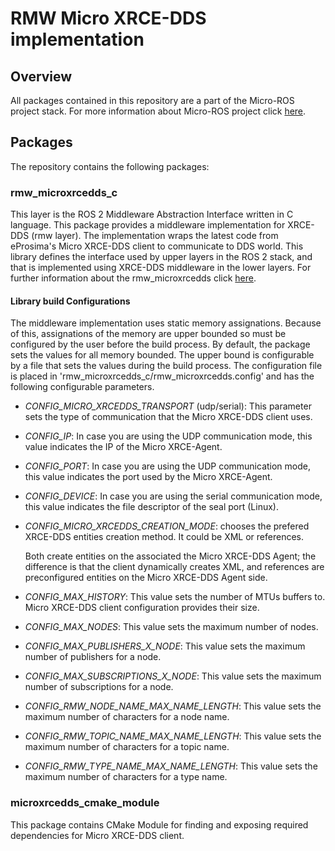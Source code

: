 # RMW Micro XRCE-DDS implementation

## Overview

All packages contained in this repository are a part of the Micro-ROS project stack.
For more information about Micro-ROS project click [here](https://microros.github.io/micro-ROS/).

## Packages

The repository contains the following packages:

### rmw_microxrcedds_c

This layer is the ROS 2 Middleware Abstraction Interface written in C language.
This package provides a middleware implementation for XRCE-DDS (rmw layer).
The implementation wraps the latest code from eProsima's Micro XRCE-DDS client to communicate to DDS world.
This library defines the interface used by upper layers in the ROS 2 stack, and that is implemented using XRCE-DDS middleware in the lower layers.
For further information about the rmw_microxrcedds click [here](TODO).

#### Library build Configurations

The middleware implementation uses static memory assignations.
Because of this, assignations of the memory are upper bounded so must be configured by the user before the build process.
By default, the package sets the values for all memory bounded.
The upper bound is configurable by a file that sets the values during the build process.
The configuration file is placed in 'rmw_microxrcedds_c/rmw_microxrcedds.config' and has the following configurable parameters.

- *CONFIG_MICRO_XRCEDDS_TRANSPORT* (udp/serial): This parameter sets the type of communication that the Micro XRCE-DDS client uses.

- *CONFIG_IP*: In case you are using the UDP communication mode, this value indicates the IP of the Micro XRCE-Agent.

- *CONFIG_PORT*: In case you are using the UDP communication mode, this value indicates the port used by the Micro XRCE-Agent.

- *CONFIG_DEVICE*: In case you are using the serial communication mode, this value indicates the file descriptor of the seal port (Linux).
- *CONFIG_MICRO_XRCEDDS_CREATION_MODE*: chooses the prefered XRCE-DDS entities creation method. It could be XML or references.

    Both create entities on the associated the Micro XRCE-DDS Agent; the difference is that the client dynamically creates XML, and references are preconfigured entities on the Micro XRCE-DDS Agent side.

- *CONFIG_MAX_HISTORY*: This value sets the number of MTUs buffers to. Micro XRCE-DDS client configuration provides their size.
- *CONFIG_MAX_NODES*: This value sets the maximum number of nodes.
- *CONFIG_MAX_PUBLISHERS_X_NODE*: This value sets the maximum number of publishers for a node.
- *CONFIG_MAX_SUBSCRIPTIONS_X_NODE*: This value sets the maximum number of subscriptions for a node.
- *CONFIG_RMW_NODE_NAME_MAX_NAME_LENGTH*: This value sets the maximum number of characters for a node name.
- *CONFIG_RMW_TOPIC_NAME_MAX_NAME_LENGTH*: This value sets the maximum number of characters for a topic name.
- *CONFIG_RMW_TYPE_NAME_MAX_NAME_LENGTH*: This value sets the maximum number of characters for a type name.

### microxrcedds_cmake_module

This package contains CMake Module for finding and exposing required dependencies for Micro XRCE-DDS client.
